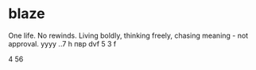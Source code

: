 # blaze

One life. No rewinds. Living boldly, thinking freely, chasing meaning - not approval.
yyyy
..7 h 
пвр dvf 
5
3
f

4
56
